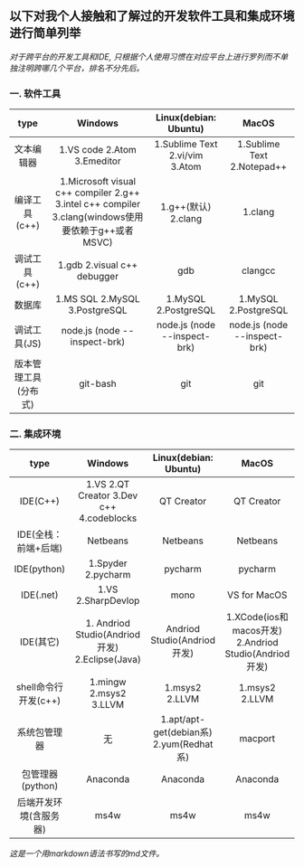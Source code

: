 <h2>以下对我个人接触和了解过的开发软件工具和集成环境进行简单列举</h2>
<em>对于跨平台的开发工具和IDE, 只根据个人使用习惯在对应平台上进行罗列而不单独注明跨哪几个平台，排名不分先后。</em>

<h3>一. 软件工具</h3>

|         type         |                                              Windows                                               |     Linux(debian: Ubuntu)      |            MacOS             |
|:--------------------:|:--------------------------------------------------------------------------------------------------:|:------------------------------:|:----------------------------:|
|      文本编辑器      |                                    1.VS code 2.Atom 3.Emeditor                                     | 1.Sublime Text 2.vi/vim 3.Atom |  1.Sublime Text 2.Notepad++  |
|    编译工具(c++)     | 1.Microsoft visual c++ compiler 2.g++ 3.intel c++ compiler 3.clang(windows使用要依赖于g++或者MSVC) |      1.g++(默认) 2.clang       |           1.clang            |
|    调试工具(c++)     |                                    1.gdb 2.visual c++ debugger                                     |              gdb               |           clangcc            |
|        数据库        |                                   1.MS SQL 2.MySQL 3.PostgreSQL                                    |      1.MySQL 2.PostgreSQL      |     1.MySQL 2.PostgreSQL     |
|     调试工具(JS)     |                                    node.js (node --inspect-brk)                                    |  node.js (node --inspect-brk)  | node.js (node --inspect-brk) |
| 版本管理工具(分布式) |                                              git-bash                                              |              git               |             git              |


<h3>二. 集成环境</h3>

|          type          |                    Windows                     |          Linux(debian: Ubuntu)          |                          MacOS                          |
|:----------------------:|:----------------------------------------------:|:---------------------------------------:|:-------------------------------------------------------:|
|        IDE(C++)        |    1.VS 2.QT Creator 3.Dev c++ 4.codeblocks    |               QT Creator                |                       QT Creator                        |
|  IDE(全栈：前端+后端)  |                    Netbeans                    |                Netbeans                 |                        Netbeans                         |
|      IDE(python)       |               1.Spyder 2.pycharm               |                 pycharm                 |                         pycharm                         |
|       IDE(.net)        |               1.VS 2.SharpDevlop               |                  mono                   |                      VS for MacOS                       |
|       IDE(其它)        | 1. Andriod Studio(Andriod开发) 2.Eclipse(Java) |       Andriod Studio(Andriod开发)       | 1.XCode(ios和macos开发)   2.Andriod Studio(Andriod开发) |
|  shell命令行开发(c++)  |             1.mingw 2.msys2 3.LLVM             |             1.msys2 2.LLVM              |                     1.msys2 2.LLVM                      |
|      系统包管理器      |                       无                       | 1.apt/apt-get(debian系) 2.yum(Redhat系) |                         macport                         |
|    包管理器(python)    |                    Anaconda                    |                Anaconda                 |                        Anaconda                         |
| 后端开发环境(含服务器) |                      ms4w                      |                  ms4w                   |                          ms4w                           |

<em>这是一个用markdown语法书写的md文件。</em>
